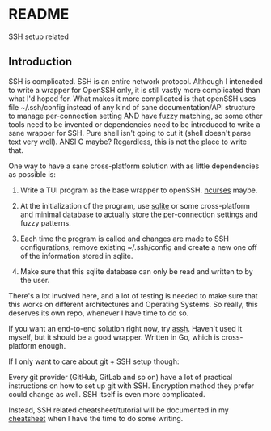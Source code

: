 # README
SSH setup related

## Introduction

SSH is complicated. SSH is an entire network protocol. Although I
inteneded to write a wrapper for OpenSSH only, it is still vastly more
complicated than what I'd hoped for. What makes it more complicated is
that openSSH uses file ~/.ssh/config instead of any kind of sane
documentation/API structure to manage per-connection setting AND have
fuzzy matching, so some other tools need to be invented or dependencies
need to be introduced to write a sane wrapper for SSH.  Pure shell isn't
going to cut it (shell doesn't parse text very well).  ANSI C maybe?
Regardless, this is not the place to write that.

One way to have a sane cross-platform solution
with as little dependencies as possible is:

1. Write a TUI program as the base wrapper to openSSH.
   [ncurses](https://invisible-island.net/ncurses/announce.html) maybe.

2. At the initialization of the program, use
   [sqlite](https://www.sqlite.org/index.html) or some cross-platform
   and minimal database to actually store the per-connection settings
   and fuzzy patterns.

3. Each time the program is called and changes are made to SSH
   configurations, remove existing ~/.ssh/config and create a new one
   off of the information stored in sqlite.

4. Make sure that this sqlite database can only be read and written to
   by the user.

There's a lot involved here, and a lot of testing is needed to make sure
that this works on different architectures and Operating Systems. So
really, this deserves its own repo, whenever I have time to do so.

If you want an end-to-end solution right now, try
[assh](https://github.com/moul/assh). Haven't used it myself, but it
should be a good wrapper. Written in Go, which is cross-platform enough.

If I only want to care about git + SSH setup though:

Every git provider (GitHub, GitLab and so on) have a lot of practical
instructions on how to set up git with SSH. Encryption method they
prefer could change as well. SSH itself is even more complicated.  

Instead, SSH related cheatsheet/tutorial will be documented in my
[cheatsheet](https:///github.com/samyilin/cheatsheets) when I have the
time to do some writing.
